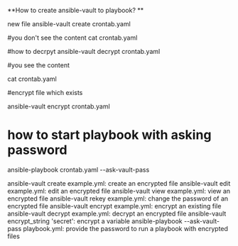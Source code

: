 **How to create ansible-vault to playbook? **


 new file
ansible-vault create crontab.yaml

#you don't see the content 
cat crontab.yaml 

#how to decrpyt
ansible-vault decrypt crontab.yaml 

#you see  the content 

cat crontab.yaml 

#encrypt file which exists 

ansible-vault encrypt crontab.yaml

# how to start playbook with asking password 

ansible-playbook crontab.yaml --ask-vault-pass


ansible-vault create example.yml: create an encrypted file
ansible-vault edit example.yml: edit an encrypted file
ansible-vault view example.yml: view an encrypted file
ansible-vault rekey example.yml: change the password of an encrypted file
ansible-vault encrypt example.yml: encrypt an existing file
ansible-vault decrypt example.yml: decrypt an encrypted file
ansible-vault encrypt_string 'secret': encrypt a variable
ansible-playbook --ask-vault-pass playbook.yml: provide the password to run a playbook with encrypted files
